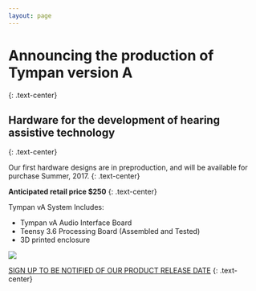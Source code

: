 ```yaml
---
layout: page
---
```


Announcing the production of Tympan version A
=============================================
{: .text-center}

Hardware for the development of hearing assistive technology
------------------------------------------------------------
{: .text-center}

Our first hardware designs are in preproduction, and will be available for purchase Summer, 2017.
{: .text-center}

**Anticipated retail price $250**
{: .text-center}

Tympan vA System Includes:

- Tympan vA Audio Interface Board
- Teensy 3.6 Processing Board (Assembled and Tested)
- 3D printed enclosure

![](/img/revA_Hardware.png)

[SIGN UP TO BE NOTIFIED OF OUR PRODUCT RELEASE DATE][signup]
{: .text-center}

[signup]: https://goo.gl/forms/jTmFpdgOoNz3nJuB2
